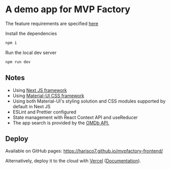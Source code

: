 # A demo app for MVP Factory

The feature requirements are specified [here](https://github.com/MVPF-Global-Talent-Solutions/match-react-exercise)

Install the dependencies

```bash
npm i
```

Run the local dev server

```bash
npm run dev
```

## Notes

- Using [Next JS framework](https://nextjs.org/)
- Using [Material-UI CSS framework](https://material-ui.com/)
- Using both Material-UI's styling solution and CSS modules supported by default in Next JS
- ESLint and Prettier configured
- State management with React Context API and useReducer
- The app search is provided by the [OMDb API.](http://www.omdbapi.com/)

## Deploy

Available on GitHub pages: https://harisco7.github.io/mvpfactory-frontend/

Alternatively, deploy it to the cloud with [Vercel](https://vercel.com/new?utm_source=github&utm_medium=readme&utm_campaign=next-example) ([Documentation](https://nextjs.org/docs/deployment)).

